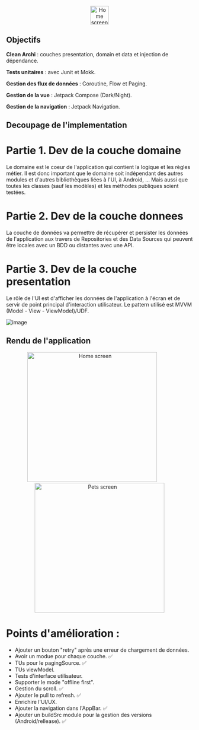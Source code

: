 <p align="center">
  <img src="https://github.com/selmanon/BluePets/assets/2206036/3289251a-5ec3-45b1-b9a4-f4b36c97c1e6" width="50" title="Home screen">
</p>

## Objectifs

**Clean Archi** : couches presentation, domain et data et injection de dépendance.

**Tests unitaires** : avec Junit et Mokk.

**Gestion des flux de données** : Coroutine, Flow et Paging.

**Gestion de la vue** : Jetpack Compose (Dark/Night).

**Gestion de la navigation** : Jetpack Navigation.


## Decoupage de l'implementation

# Partie 1. Dev de la couche domaine

Le domaine est le coeur de l'application qui contient la logique et les règles métier. Il est donc important que le domaine soit indépendant des autres modules et d'autres bibliothèques liées à l'UI, à Android, ... Mais aussi que toutes les classes (sauf les modèles) et les méthodes publiques soient testées.

# Partie 2. Dev de la couche donnees
La couche de données va permettre de récupérer et persister les données de l'application aux travers de Repositories et des Data Sources qui peuvent être locales avec un BDD ou distantes avec une API.

# Partie 3. Dev de la couche presentation
Le rôle de l'UI est d'afficher les données de l'application à l'écran et de servir de point principal d'interaction utilisateur. Le pattern utilisé est MVVM (Model - View - ViewModel)/UDF.

![image](https://github.com/selmanon/composeCleanArch/assets/2206036/6d5d69e3-8a1b-4ff0-ac7d-ccd5e1df9fad)

## Rendu de l'application
<p align="center">
  <img src="https://github.com/selmanon/composeCleanArch/blob/master/screenshoots/home.png" width="350" title="Home screen">
  &nbsp; &nbsp; &nbsp; &nbsp; &nbsp;
  <img src="https://github.com/selmanon/composeCleanArch/blob/master/screenshoots/pet_details.png" width="350" alt="Pets screen">
</p>


# Points d'amélioration :
- Ajouter un bouton "retry" après une erreur de chargement de données.
- Avoir un modue pour chaque couche. ✅
- TUs pour le pagingSource. ✅
- TUs viewModel.
- Tests d'interface utilisateur.
- Supporter le mode "offline first".
- Gestion du scroll. ✅
- Ajouter le pull to refresh. ✅
- Enrichire l'UI/UX.
- Ajouter la navigation dans l'AppBar. ✅
- Ajouter un buildSrc module pour la gestion des versions (Android/rellease). ✅
